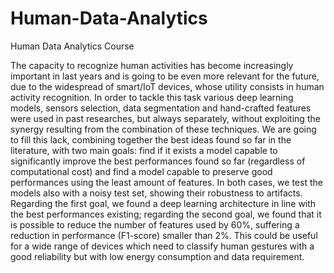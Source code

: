 # Human-Data-Analytics
Human Data Analytics Course

The capacity to recognize human activities has
become increasingly important in last years and is going to
be even more relevant for the future, due to the widespread
of smart/IoT devices, whose utility consists in human activity
recognition. In order to tackle this task various deep learning
models, sensors selection, data segmentation and hand-crafted
features were used in past researches, but always separately,
without exploiting the synergy resulting from the combination
of these techniques. We are going to fill this lack, combining
together the best ideas found so far in the literature, with two
main goals: find if it exists a model capable to significantly
improve the best performances found so far (regardless of
computational cost) and find a model capable to preserve good
performances using the least amount of features. In both cases,
we test the models also with a noisy test set, showing their
robustness to artifacts. Regarding the first goal, we found a deep
learning architecture in line with the best performances existing;
regarding the second goal, we found that it is possible to reduce
the number of features used by 60%, suffering a reduction in
performance (F1-score) smaller than 2%. This could be useful for
a wide range of devices which need to classify human gestures
with a good reliability but with low energy consumption and
data requirement.
